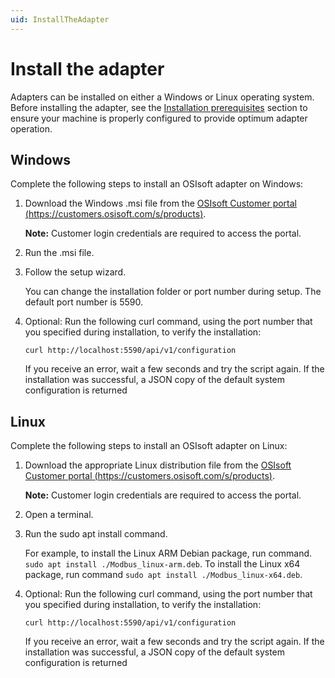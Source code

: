 ```yaml
---
uid: InstallTheAdapter
---
```


# Install the adapter

Adapters can be installed on either a Windows or Linux operating system. Before installing the adapter, see the [Installation prerequisites](xref:Installation#installation-prerequisites) section to ensure your machine is properly configured to provide optimum adapter operation. 

## Windows

Complete the following steps to install an OSIsoft adapter on Windows:

1. Download the Windows .msi file from the [OSIsoft Customer portal (https://customers.osisoft.com/s/products)](https://customers.osisoft.com/s/products).

    **Note:** Customer login credentials are required to access the portal.

2. Run the .msi file.
3. Follow the setup wizard. 
    
    You can change the installation folder or port number during setup. The default port number is 5590.

4. Optional: Run the following curl command, using the port number that you specified during installation, to verify the installation:
   ```
   curl http://localhost:5590/api/v1/configuration
   ```

    If you receive an error, wait a few seconds and try the script again. If the installation was successful, a JSON copy of the default system configuration is returned 


## Linux

Complete the following steps to install an OSIsoft adapter on Linux:

1. Download the appropriate Linux distribution file from the [OSIsoft Customer portal (https://customers.osisoft.com/s/products)](https://customers.osisoft.com/s/products).

    **Note:** Customer login credentials are required to access the portal.

2. Open a terminal.
3. Run the sudo apt install command. 

    For example, to install the Linux ARM Debian package, run command. `sudo apt install ./Modbus_linux-arm.deb`. To install the Linux    x64 package, run command `sudo apt install ./Modbus_linux-x64.deb`.

4. Optional: Run the following curl command, using the port number that you specified during installation, to verify the installation: 
   ```
   curl http://localhost:5590/api/v1/configuration
   ```

    If you receive an error, wait a few seconds and try the script again. If the installation was successful, a JSON copy of the default system configuration is returned 
